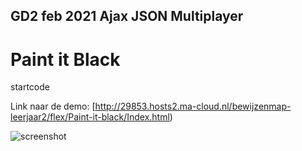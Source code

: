 ## GD2 feb 2021 Ajax JSON Multiplayer
# Paint it Black

startcode

Link naar de demo: [http://29853.hosts2.ma-cloud.nl/bewijzenmap-leerjaar2/flex/Paint-it-black/Index.html)



![screenshot](https://media.discordapp.net/attachments/804419466053812235/806172968073297990/unknown.png?width=716&height=348)
